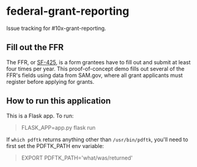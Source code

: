 # federal-grant-reporting
Issue tracking for #10x-grant-reporting.

## Fill out the FFR
The FFR, or [SF-425](https://www.gsa.gov/forms-library/federal-financial-report), is a form grantees have to fill out and submit at least four times per year. This proof-of-concept demo fills out several of the FFR's fields using data from SAM.gov, where all grant applicants must register before applying for grants.

## How to run this application
This is a Flask app. To run:

> FLASK_APP=app.py flask run

If `which pdftk` returns anything other than `/usr/bin/pdftk`, you'll need to first set the PDFTK_PATH env variable:

> EXPORT PDFTK_PATH='what/was/returned'
